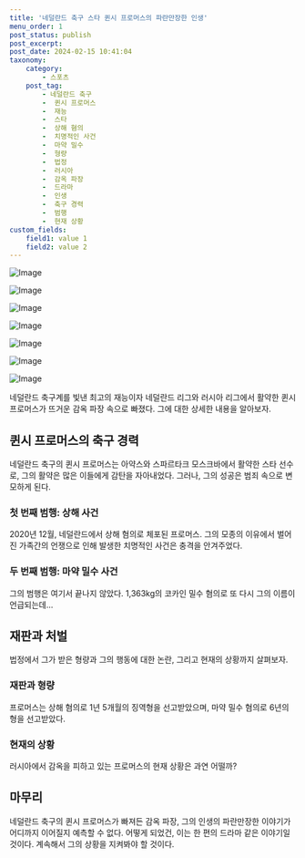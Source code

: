 ```yaml
---
title: '네덜란드 축구 스타 퀸시 프로머스의 파란만장한 인생'
menu_order: 1
post_status: publish
post_excerpt: 
post_date: 2024-02-15 10:41:04
taxonomy:
    category:
        - 스포츠
    post_tag:
        - 네덜란드 축구
        -  퀸시 프로머스
        -  재능
        -  스타
        -  상해 혐의
        -  치명적인 사건
        -  마약 밀수
        -  형량
        -  법정
        -  러시아
        -  감옥 파장
        -  드라마
        -  인생
        -  축구 경력
        -  범행
        -  현재 상황
custom_fields:
    field1: value 1
    field2: value 2
---
```


![Image](https://imgnews.pstatic.net/image/139/2024/02/15/0002197812_001_20240215053101210.jpg?type=w647)

![Image](https://imgnews.pstatic.net/image/139/2024/02/15/0002197812_002_20240215053101243.jpg?type=w647)

![Image](https://imgnews.pstatic.net/image/139/2024/02/15/0002197812_003_20240215053101253.jpg?type=w647)

![Image](https://imgnews.pstatic.net/image/139/2024/02/15/0002197812_004_20240215053101261.jpg?type=w647)

![Image](https://imgnews.pstatic.net/image/139/2024/02/15/0002197812_005_20240215053101268.jpg?type=w647)

![Image](https://imgnews.pstatic.net/image/139/2024/02/15/0002197812_006_20240215053101275.jpg?type=w647)

![Image](https://imgnews.pstatic.net/image/139/2024/02/15/0002197812_007_20240215053101281.jpg?type=w647)

네덜란드 축구계를 빛낸 최고의 재능이자 네덜란드 리그와 러시아 리그에서 활약한 퀸시 프로머스가 뜨거운 감옥 파장 속으로 빠졌다. 그에 대한 상세한 내용을 알아보자.
## 퀸시 프로머스의 축구 경력
네덜란드 축구의 퀸시 프로머스는 아약스와 스파르타크 모스크바에서 활약한 스타 선수로, 그의 활약은 많은 이들에게 감탄을 자아내었다. 그러나, 그의 성공은 범죄 속으로 변모하게 된다.
### 첫 번째 범행: 상해 사건
2020년 12월, 네덜란드에서 상해 혐의로 체포된 프로머스. 그의 모종의 이유에서 벌어진 가족간의 언쟁으로 인해 발생한 치명적인 사건은 충격을 안겨주었다.
### 두 번째 범행: 마약 밀수 사건
그의 범행은 여기서 끝나지 않았다. 1,363kg의 코카인 밀수 혐의로 또 다시 그의 이름이 언급되는데...
## 재판과 처벌
법정에서 그가 받은 형량과 그의 행동에 대한 논란, 그리고 현재의 상황까지 살펴보자.
### 재판과 형량
프로머스는 상해 혐의로 1년 5개월의 징역형을 선고받았으며, 마약 밀수 혐의로 6년의 형을 선고받았다.
### 현재의 상황
러시아에서 감옥을 피하고 있는 프로머스의 현재 상황은 과연 어떨까?
## 마무리
네덜란드 축구의 퀸시 프로머스가 빠져든 감옥 파장, 그의 인생의 파란만장한 이야기가 어디까지 이어질지 예측할 수 없다. 어떻게 되었건, 이는 한 편의 드라마 같은 이야기일 것이다. 계속해서 그의 상황을 지켜봐야 할 것이다.
